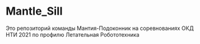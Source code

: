 # Mantle_Sill
Это репозиторий команды Мантия-Подоконник на соревнованиях ОКД НТИ 2021 по профилю Летательная Робототехника
